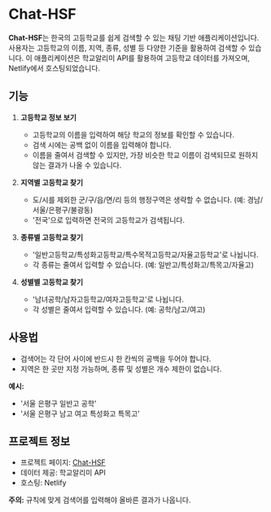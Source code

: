 # Chat-HSF

**Chat-HSF**는 한국의 고등학교를 쉽게 검색할 수 있는 채팅 기반 애플리케이션입니다. 사용자는 고등학교의 이름, 지역, 종류, 성별 등 다양한 기준을 활용하여 검색할 수 있습니다. 이 애플리케이션은 학교알리미 API를 활용하여 고등학교 데이터를 가져오며, Netlify에서 호스팅되었습니다.

## 기능

1. **고등학교 정보 보기**
    - 고등학교의 이름을 입력하여 해당 학교의 정보를 확인할 수 있습니다.
    - 검색 시에는 공백 없이 이름을 입력해야 합니다.
    - 이름을 줄여서 검색할 수 있지만, 가장 비슷한 학교 이름이 검색되므로 원하지 않는 결과가 나올 수 있습니다.

2. **지역별 고등학교 찾기**
    - 도/시를 제외한 군/구/읍/면/리 등의 행정구역은 생략할 수 없습니다. (예: 경남/서울/은평구/불광동)
    - '전국'으로 입력하면 전국의 고등학교가 검색됩니다.

3. **종류별 고등학교 찾기**
    - '일반고등학교/특성화고등학교/특수목적고등학교/자율고등학교'로 나뉩니다.
    - 각 종류는 줄여서 입력할 수 있습니다. (예: 일반고/특성화고/특목고/자율고)

4. **성별별 고등학교 찾기**
    - '남녀공학/남자고등학교/여자고등학교'로 나뉩니다.
    - 각 성별은 줄여서 입력할 수 있습니다. (예: 공학/남고/여고)

## 사용법
- 검색어는 각 단어 사이에 반드시 한 칸씩의 공백을 두어야 합니다.
- 지역은 한 곳만 지정 가능하며, 종류 및 성별은 개수 제한이 없습니다.

**예시:**
- '서울 은평구 일반고 공학'
- '서울 은평구 남고 여고 특성화고 특목고'

## 프로젝트 정보
- 프로젝트 페이지: [Chat-HSF](https://highschfinder.netlify.app/)
- 데이터 제공: 학교알리미 API
- 호스팅: Netlify

**주의:** 규칙에 맞게 검색어를 입력해야 올바른 결과가 나옵니다.
